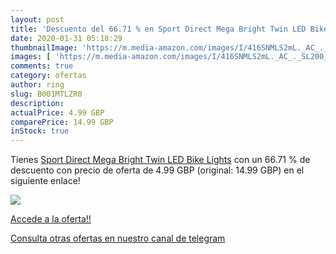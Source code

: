 ```yaml
---
layout: post
title: 'Descuento del 66.71 % en Sport Direct Mega Bright Twin LED Bike L'
date: 2020-01-31 05:18:29
thumbnailImage: 'https://m.media-amazon.com/images/I/416SNMLS2mL._AC_._SL200_.jpg'
images: [ 'https://m.media-amazon.com/images/I/416SNMLS2mL._AC_._SL200_.jpg' ]
comments: true
category: ofertas
author: ring
slug: B001MTLZR0
description:
actualPrice: 4.99 GBP
comparePrice: 14.99 GBP
inStock: true
---
```


Tienes [Sport Direct Mega Bright Twin LED Bike Lights](https://www.amazon.com/dp/B001MTLZR0/?tag=redken08-20) con un 66.71 % de descuento con precio de oferta de 4.99 GBP (original: 14.99 GBP) en el siguiente enlace!

[![](https://m.media-amazon.com/images/I/416SNMLS2mL._AC_._SL200_.jpg)](https://www.amazon.com/dp/B001MTLZR0/?tag=redken08-20)

[Accede a la oferta!!](https://www.amazon.com/dp/B001MTLZR0/?tag=redken08-20)

[Consulta otras ofertas en nuestro canal de telegram](https://t.me/s/ofertas25)

